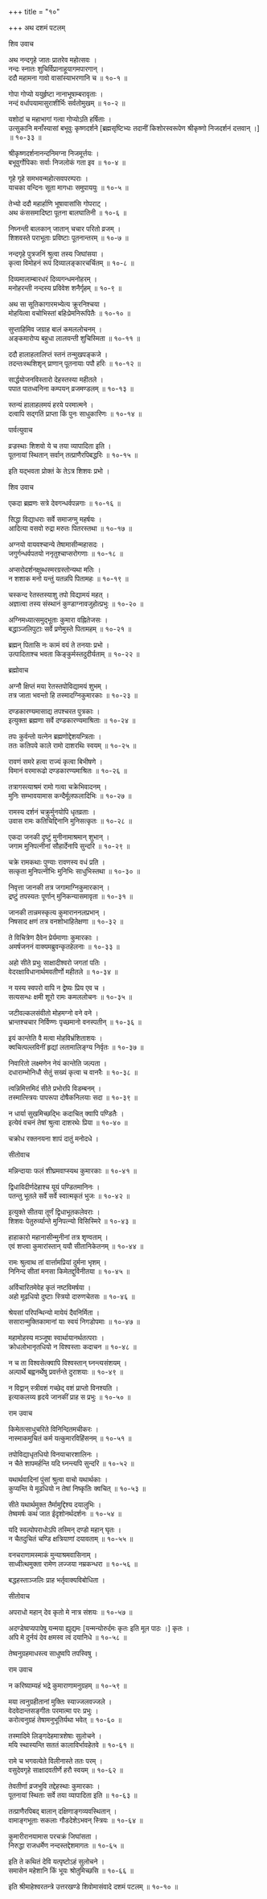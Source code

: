 +++
title = "१०"

+++
अथ दशमं पटलम्   
    
    
शिव उवाच  
    
    
अथ नन्दगृहे जातः प्रातरेव महोत्सवः ।  
नन्दः स्नातः शुचिर्विप्रानाहूयागमपारगान् ।  
ददौ महामना गावो वासांस्याभरणानि च ॥ १०-१ ॥  
    
गोपा गोप्यो ययुर्हृष्टा नानाभूषाम्बरावृताः ।  
नन्दं वर्धापयामासुराशीर्भिः सर्वतोमुखम् ॥ १०-२ ॥  
    
यशोदां च महाभागां गत्वा गोप्योऽति हर्षिताः ।  
उत्सुकानि मनाँस्यासां बभूवुः कृष्णदर्शने [ब्रह्मसृष्टिभ्यः तदानीं किशोरस्वरूपेण श्रीकृष्णो निजदर्शनं दत्तवान् ।] ॥ १०-३३ ॥  
    
श्रीकृष्णदर्शनानन्दनिमग्ना निजमूर्त्तयः ।  
बभूवुर्गोपिकाः सर्वाः निजलोकं गता इव ॥ १०-४ ॥  
    
गृहे गृहे समभवन्महोत्सवपरम्पराः ।  
याचका वन्दिनः सूता मागधाः समुपाययुः ॥ १०-५ ॥  
    
तेभ्यो ददौ महार्हाणि भूषावासांसि गोपराट् ।  
अथ कंससमादिष्टा पूतना बालघातिनी ॥ १०-६ ॥  
    
निघ्नन्ती बालकान् जातान् चचार परितो व्रजम् ।  
शिशवस्ते पराभूताः प्रविष्टाः पूतनान्तरम् ॥ १०-७ ॥  
    
नन्दगृहे पुत्रजनिं श्रुत्वा तस्य जिघांसया ।  
कृत्वा विमोहनं रूपं दिव्यालङ्कारचर्चितम् ॥ १०-८ ॥  
    
दिव्यमालाम्बारधरं दिव्यगन्धमनोहरम् ।  
मनोहरन्ती नन्दस्य प्रविवेश शनैर्गृहम् ॥ १०-९ ॥  
    
अथ सा सूतिकागारमभ्येत्य क्रूरनिश्चया ।  
मोहयित्वा वचोभिस्तां बहिःप्रेमनिरूपितैः ॥ १०-१० ॥  
    
सुप्ताहिमिव जग्राह बालं कमललोचनम् ।  
अङ्कमारोप्य बहुधा लालयन्ती शुचिस्मिता ॥ १०-११ ॥  
    
ददौ हालाहलालिप्तं स्तनं तन्मुखपङ्कजे ।  
तदन्तःस्थशिशृन् प्राणान् पूतनायाः पपौ हरिः ॥ १०-१२ ॥  
    
सार्द्धयोजनविस्तारो देहस्तस्या महीतले ।  
पपात पातध्वनिना कम्पयन् व्रजमण्डलम् ॥ १०-१३ ॥  
    
स्तन्यं हालाहलमयं हरये परमात्मने ।  
दत्वापि सद्गतिं प्राप्ता किं पुनः साधुकारिणः ॥ १०-१४ ॥  
    
    
पार्वत्युवाच   
    
    
व्रज्रस्थाः शिशवो ये च तया व्यापादिता इति ।  
पूतनायां स्थितान् सर्वान् तत्प्राणैरपिबद्धरिः ॥ १०-१५ ॥  
    
इति यद्भवता प्रोक्तं के तेऽत्र शिशवः प्रभो ।  
    
    
शिव उवाच   
    
    
एकदा ब्रह्मणः सत्रे देवगन्धर्वपन्नगाः ॥ १०-१६ ॥  
    
सिद्धा विद्याधराः सर्वे समाजग्मु महर्षयः ।  
आदित्या वसवो रुद्रा मरुतः पितरस्तथा ॥ १०-१७ ॥  
    
अग्नयो वायवश्चान्ये तेषामासीन्महासदः ।  
जगुर्गन्धर्वपतयो ननृतुश्चाप्सरोगणाः ॥ १०-१८ ॥  
    
अप्सरोदर्शनक्षुब्धस्मरग्रस्तोन्यथा मतिः ।  
न शशाक मनो यन्तुं यतन्नपि पितामहः ॥ १०-१९ ॥  
    
चस्कन्द रेतस्तस्याशु तपो विद्यामयं महत् ।  
अज्ञात्वा तस्य संस्थानं कुण्डाग्नावजुहोत्प्रभुः ॥ १०-२० ॥  
    
अग्निमध्यात्समुद्भूताः कुमारा वह्नितेजसः ।  
बद्धाञ्जलिपुटाः सर्वे प्रणेमुस्ते पितामहम् ॥ १०-२१ ॥  
    
ब्रह्मन् पितासि नः कामं वयं ते तनयाः प्रभो ।  
उत्पादिताश्च भवता किङ्कुर्मस्तदुदीर्यताम् ॥ १०-२२ ॥  
    
    
ब्रह्मोवाच   
    
    
अग्नौ क्षिप्तं मया रेतस्तपोविद्यामयं शुभम् ।  
तत्र जाता भवन्तो हि तस्मादग्निकुमारकाः ॥ १०-२३ ॥  
    
दण्डकारण्यमासाद्य तपश्चरत पुत्रकाः ।  
इत्युक्ता ब्रह्मणा सर्वे दण्डकारण्यमाश्रिताः ॥ १०-२४ ॥  
    
तपः कुर्वन्तो यत्नेन ब्रह्मणोद्देशयन्त्रिताः ।  
ततः कतिपये काले रामो दाशरथिः स्वयम् ॥ १०-२५ ॥  
    
रावणं समरे हत्वा राज्यं कृत्वा बिभीषणे ।  
विमानं वरमारूढो दण्डकारण्यमाश्रितः ॥ १०-२६ ॥  
    
तत्रागस्त्याश्रमं रामो गत्वा चक्रेभिवादनम् ।  
मुनिः सम्भावयामास कन्दैर्मूलफलादिभिः ॥ १०-२७ ॥  
    
रामस्य दर्शनं चक्रुर्मुनयोपि धृतव्रताः ।  
उवास रामः कतिचिद्दिनानि मुनिसत्कृतः ॥ १०-२८ ॥  
    
एकदा जनकी दृष्टुं मुनीनामाश्रमान् शुभान् ।  
जगाम मुनिपत्नीनां सौहार्देनापि सुन्दरि ॥ १०-२९ ॥  
    
चक्रे रामकथाः पुण्याः रावणस्य वधं प्रति ।  
सत्कृता मुनिपत्नीभिः मुनिभिः साधुभिस्तथा ॥ १०-३० ॥  
    
निवृत्ता जानकी तत्र जगामाग्निकुमारकान् ।  
द्रष्टुं तपस्यतः पूर्णान् मुनिकन्यासमावृता ॥ १०-३१ ॥  
    
जानकी तान्नमस्कृत्य कुमाराननलप्रभान् ।  
निषसाद क्षणं तत्र वनशोभाहितेक्षणा ॥ १०-३२ ॥  
    
ते विचित्रेण दैवेन प्रेर्यमाणाः कुमारकाः ।  
अमर्षजननं वाक्यमब्रुवन्कृतहेलनाः ॥ १०-३३ ॥  
    
अहो सीते प्रभुः साक्षादीश्वरो जगतां पतिः ।  
वेदरक्षाविधानार्थमवतीर्णो महीतले ॥ १०-३४ ॥  
    
न यस्य स्वपरो वापि न द्वेष्यः प्रिय एव च ।  
सत्यसन्धः क्षमी शूरो रामः कमललोचनः ॥ १०-३५ ॥  
    
जटीवल्कलसंवीतो मोहमग्नो वने वने ।  
भ्रान्तश्चचार निर्विण्णः पृच्छमानो वनस्पतीन् ॥ १०-३६ ॥  
    
इयं कान्तेति वै मत्वा मोहविभ्रंशिताशयः ।  
क्वचित्पल्लविनीं हृद्यां लतामालिङ्ग्य निर्वृतः ॥ १०-३७ ॥  
    
निवारितो लक्ष्मणेन नेयं कान्तेति जल्पता ।  
दधाराम्भोनिधौ सेतुं सख्यं कृत्वा च वानरैः ॥ १०-३८ ॥  
    
त्वन्निमित्तमिदं सीते प्रभोरपि विडम्बनम् ।  
तस्मात्स्त्रियः पापरूपा दोषैकनिलयाः सदा ॥ १०-३९ ॥  
    
न धार्या सुखमिच्छद्भिः कदाचित् क्वापि पण्डितैः ।  
इत्येवं वचनं तेषां श्रुत्वा दाशरथेः प्रिया ॥ १०-४० ॥  
    
चक्रोध रक्तनयना शापं दातुं मनोदधे ।  
    
    
सीतोवाच   
    
    
मन्निन्दायाः फलं शीघ्रमवाप्स्यथ कुमारकाः ॥ १०-४१ ॥  
    
द्विधाविदीर्णदेहाश्च यूयं पण्डितमानिनः ।  
पतन्तु भूतले सर्वे सर्वे स्वात्मकृतं भुजः ॥ १०-४२ ॥  
    
इत्युक्ते सीतया तूर्णं द्विधाभूतकलेवराः ।  
शिशवः पेतुरुर्व्यान्ते मुनिपत्न्यो विसिस्मिरे ॥ १०-४३ ॥  
    
हाहाकारो महानासीन्मुनीनां तत्र शृण्वताम् ।  
एवं शप्त्वा कुमारांस्तान् ययौ सीतानिकेतनम् ॥ १०-४४ ॥  
    
रामः श्रुत्वाथ तां वार्त्तामप्रियां दुर्मना भृशम् ।  
निनिन्द सीतां मनसा किमेतद्दुर्विनीतया ॥ १०-४५ ॥  
    
अर्विचारितमेवेह कृतं नष्टविमर्षया ।  
अहो मूढधियो दुष्टाः स्त्रियो दारुणचेतसः ॥ १०-४६ ॥  
    
श्रेयसां परिपन्थिन्यो मायेयं दैवनिर्मिता ।  
ससारान्मुक्तिकामानां याः स्वयं निगडोपमाः ॥ १०-४७ ॥  
    
महामोहस्य मञ्जूषा स्वार्थायानर्थतत्पराः ।  
क्रोधलोभानृतधियो न विश्वस्ताः कदाचन ॥ १०-४८ ॥  
    
न च ता विश्वसेत्क्वापि विश्वस्तान् घ्नन्त्यसंशयम् ।  
अल्पार्थे बह्वनर्थेषु प्रवर्त्तन्ते दुराशयाः ॥ १०-४९ ॥  
    
न विद्वान् स्त्रीवशं गच्छेद् वशं प्राप्तो विनश्यति ।  
इत्याकलय्य हृदये जानकीं प्राह स प्रभुः ॥ १०-५० ॥  
    
    
राम उवाच   
    
    
किमेतत्साधुचरिते विनिन्दितमचीकरः ।  
नास्माकमुचितं कर्म यत्कुमारविहिंसनम् ॥ १०-५१ ॥  
    
तपोविद्याधृतधियो विनयाचारशालिनः ।  
न चैते शापमर्हन्ति यदि घ्नन्त्यपि सुन्दरि ॥ १०-५२ ॥  
    
यथार्थवादिनां पुंसां श्रुत्वा वाचो यथार्थकाः ।  
कुप्यन्ति ये मूढधियो न तेषां निष्कृतिः क्वचित् ॥ १०-५३ ॥  
    
सीते यथार्थमुक्त तैर्मामुद्दिश्य दयालुभिः ।  
तेष्वमर्षः कथं जात ईदृशोनर्थदर्शनः ॥ १०-५४ ॥  
    
यदि स्वल्पोपराधोऽपि तस्मिन् दण्डो महान् घृतः ।  
न चैतदुचितं चण्डि क्षत्रियाणां दयावताम् ॥ १०-५५ ॥  
    
वनचराणामस्माकं मुन्याश्रमवासिनाम् ।  
साध्वीत्थमुक्ता रामेण लज्जया नम्रकन्धरा ॥ १०-५६ ॥  
    
बद्धहस्ताञ्जलिः प्राह भर्तृवाक्यविबोधिता ।  
    
    
सीतोवाच  
    
    
अपराधो महान् देव कृतो मे नात्र संशयः ॥ १०-५७ ॥  
    
अदण्डेष्वप्यपापेषु यन्मया ह्युद्यमः [यन्मन्योरुर्दमः कृतः इति मूल पाठः ।] कृतः ।   
अपि मे दुर्नयं देव क्षमस्व त्वं दयानिधे ॥ १०-५८ ॥  
    
तेष्वनुग्रहमाधस्त्व साधुष्वपि तपस्विषु ।  
    
    
राम उवाच   
    
    
न करिष्याम्यहं भद्रे कुमाराणामनुग्रहम् ॥ १०-५९ ॥  
    
मया त्वनुग्रहीतानां मुक्तिः स्याज्जलवज्जले ।  
वेदवेदान्तसङ्गीतः परमात्मा परः प्रभुः ।  
करोत्वनुग्रहं तेषामनुभूतिर्यथा भवेत् ॥ १०-६० ॥  
    
तस्मादिमे लिङ्गदेहमात्रशेषाः सुलोचने ।  
मयि स्थास्यन्ति सततं कालाविर्भावहेतवे ॥ १०-६१ ॥  
    
रामे च भगवत्येते विलीनास्ते ततः परम् ।  
वसुदेवगृहे साक्षादवतीर्णे हरौ स्वयम् ॥ १०-६२ ॥  
    
तेवतीर्णा व्रजभुवि तद्देहस्थाः कुमारकाः ।  
पूतनायां स्थिताः सर्वे तया व्यापादिता इति ॥ १०-६३ ॥  
    
तत्प्राणैरपिबद् बालान् दक्षिणाङ्गव्यवस्थितान् ।  
वामाङ्गभूताः सकलाः गौडदेशेऽभवन् स्त्रियः ॥ १०-६४ ॥  
    
कुमारीरानयामास परचक्रं जिघांसता ।  
निरुद्धा राजधर्मेण नन्दस्तद्देशमागतः ॥ १०-६५ ॥  
    
इति ते कथितं देवि यत्पृष्टोऽहं सुलोचने ।  
समासेन महेशानि किं भूयः श्रोतुमिच्छसि ॥ १०-६६ ॥  
    
    
इति श्रीमाहेश्वरतन्त्रे उत्तरखण्डे शिवोमासंवादे दशमं पटलम् ॥ १०-१० ॥  
    
    
    
    